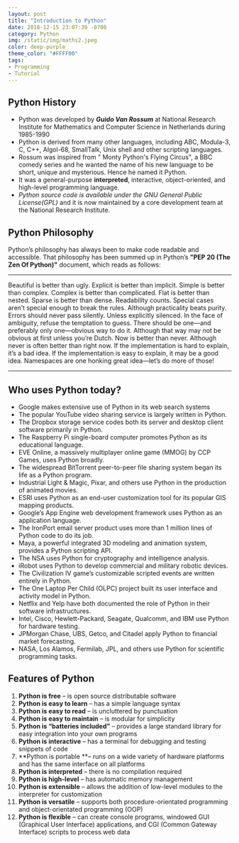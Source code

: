 ```yaml
---
layout: post
title: "Introduction to Python"
date: 2018-12-15 23:07:39 -0700
category: Python
img: /static/img/maths2.jpeg
color: deep-purple
theme_color: "#FFFF00"
tags: 
- Programming
- Tutorial
---
```


## Python History

- Python was developed by **_Guido Van Rossum_** at National Research Institute for Mathematics and Computer Science in Netherlands during 1985-1990
- Python is derived from many other languages, including ABC, Modula-3, C, C++, Algol-68, SmallTalk, Unix shell and other scripting languages.
- Rossum was inspired from " Monty Python's Flying Circus", a BBC comedy series and he wanted the name of his new language to be short, unique and mysterious. Hence he named it Python.
- It was a general-purpose **interpreted**, interactive, object-oriented, and high-level programming language.
- _Python source code is available under the GNU General Public License(GPL)_ and it is now maintained by a core development team at the National Research Institute.

## Python Philosophy

Python’s philosophy has always been to make code readable and accessible. That philosophy has been summed up in Python’s **"PEP 20 (The Zen Of Python)"** document, which reads as follows:

---

Beautiful is better than ugly.
Explicit is better than implicit.
Simple is better than complex.
Complex is better than complicated.
Flat is better than nested.
Sparse is better than dense.
Readability counts.
Special cases aren’t special enough to break the rules.
Although practicality beats purity.
Errors should never pass silently.
Unless explicitly silenced.
In the face of ambiguity, refuse the temptation to guess.
There should be one—and preferably only one—obvious way to do it.
Although that way may not be obvious at first unless you’re Dutch.
Now is better than never.
Although never is often better than right now.
If the implementation is hard to explain, it’s a bad idea.
If the implementation is easy to explain, it may be a good idea.
Namespaces are one honking great idea—let’s do more of those!

---

## Who uses Python today?

- Google makes extensive use of Python in its web search systems
- The popular YouTube video sharing service is largely written in Python.
- The Dropbox storage service codes both its server and desktop client software primarily in Python.
- The Raspberry Pi single-board computer promotes Python as its educational language.
- EVE Online, a massively multiplayer online game (MMOG) by CCP Games, uses Python broadly.
- The widespread BitTorrent peer-to-peer file sharing system began its life as a Python program.
- Industrial Light & Magic, Pixar, and others use Python in the production of animated movies.
- ESRI uses Python as an end-user customization tool for its popular GIS mapping products.
- Google’s App Engine web development framework uses Python as an application language.
- The IronPort email server product uses more than 1 million lines of Python code to do its job.
- Maya, a powerful integrated 3D modeling and animation system, provides a Python scripting API.
- The NSA uses Python for cryptography and intelligence analysis.
- iRobot uses Python to develop commercial and military robotic devices.
- The Civilization IV game’s customizable scripted events are written entirely in Python.
- The One Laptop Per Child (OLPC) project built its user interface and activity model in Python.
- Netflix and Yelp have both documented the role of Python in their software infrastructures.
- Intel, Cisco, Hewlett-Packard, Seagate, Qualcomm, and IBM use Python for hardware testing.
- JPMorgan Chase, UBS, Getco, and Citadel apply Python to financial market forecasting.
- NASA, Los Alamos, Fermilab, JPL, and others use Python for scientific programming tasks.

## Features of Python
1. **Python is free** – is open source distributable software
2. **Python is easy to learn** – has a simple language syntax
3. **Python is easy to read** – is uncluttered by punctuation
4. **Python is easy to maintain** – is modular for simplicity
5. **Python is “batteries included”** – provides a large standard library for easy integration into your own programs
6. **Python is interactive** – has a terminal for debugging and testing snippets of code
7. **Python is portable **– runs on a wide variety of hardware platforms and has the same interface on all platforms
8. **Python is interpreted** – there is no compilation required
9. **Python is high-level** – has automatic memory management
10. **Python is extensible** – allows the addition of low-level modules to the interpreter for customization
11. **Python is versatile** – supports both procedure-orientated programming and object-orientated programming (OOP)
12. **Python is flexible** – can create console programs, windowed GUI (Graphical User Interface) applications, and CGI (Common Gateway Interface) scripts to process web data
